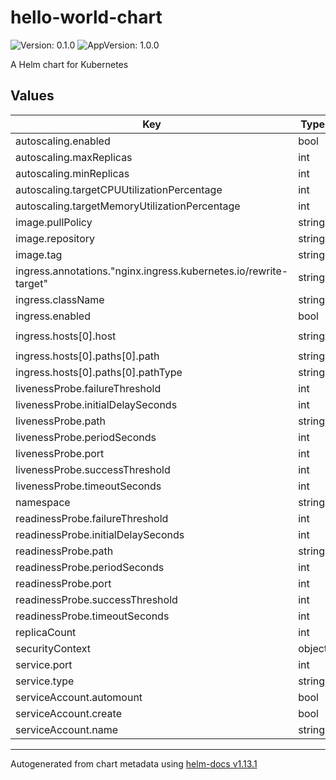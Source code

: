 # hello-world-chart

![Version: 0.1.0](https://img.shields.io/badge/Version-0.1.0-informational?style=flat-square) ![AppVersion: 1.0.0](https://img.shields.io/badge/AppVersion-1.0.0-informational?style=flat-square)

A Helm chart for Kubernetes

## Values

| Key | Type | Default | Description |
|-----|------|---------|-------------|
| autoscaling.enabled | bool | `true` |  |
| autoscaling.maxReplicas | int | `10` |  |
| autoscaling.minReplicas | int | `1` |  |
| autoscaling.targetCPUUtilizationPercentage | int | `80` |  |
| autoscaling.targetMemoryUtilizationPercentage | int | `80` |  |
| image.pullPolicy | string | `"IfNotPresent"` |  |
| image.repository | string | `"anmobor/toni"` |  |
| image.tag | string | `"latest"` |  |
| ingress.annotations."nginx.ingress.kubernetes.io/rewrite-target" | string | `"/"` |  |
| ingress.className | string | `"nginx"` |  |
| ingress.enabled | bool | `true` |  |
| ingress.hosts[0].host | string | `"hello-world.192.168.49.2.nip.io"` |  |
| ingress.hosts[0].paths[0].path | string | `"/"` |  |
| ingress.hosts[0].paths[0].pathType | string | `"ImplementationSpecific"` |  |
| livenessProbe.failureThreshold | int | `6` |  |
| livenessProbe.initialDelaySeconds | int | `150` |  |
| livenessProbe.path | string | `"/health/liveness"` |  |
| livenessProbe.periodSeconds | int | `20` |  |
| livenessProbe.port | int | `8080` |  |
| livenessProbe.successThreshold | int | `1` |  |
| livenessProbe.timeoutSeconds | int | `5` |  |
| namespace | string | `"hello-world"` |  |
| readinessProbe.failureThreshold | int | `6` |  |
| readinessProbe.initialDelaySeconds | int | `30` |  |
| readinessProbe.path | string | `"/health/readiness"` |  |
| readinessProbe.periodSeconds | int | `10` |  |
| readinessProbe.port | int | `8080` |  |
| readinessProbe.successThreshold | int | `1` |  |
| readinessProbe.timeoutSeconds | int | `5` |  |
| replicaCount | int | `1` |  |
| securityContext | object | `{}` |  |
| service.port | int | `8080` |  |
| service.type | string | `"ClusterIP"` |  |
| serviceAccount.automount | bool | `true` |  |
| serviceAccount.create | bool | `true` |  |
| serviceAccount.name | string | `"hello-world-sac"` |  |

----------------------------------------------
Autogenerated from chart metadata using [helm-docs v1.13.1](https://github.com/norwoodj/helm-docs/releases/v1.13.1)

